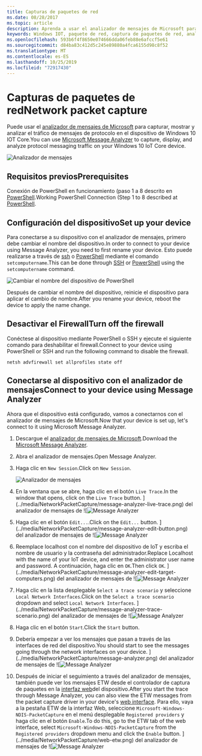 ```yaml
---
title: Capturas de paquetes de red
ms.date: 08/28/2017
ms.topic: article
description: Aprenda a usar el analizador de mensajes de Microsoft para habilitar la captura de paquetes de red
keywords: Windows IOT, paquete de red, captura de paquetes de red, analizador de mensajes de Microsoft, PowerShell
ms.openlocfilehash: 593b6f4f8650e074666dda06feb88e6afccf5e61
ms.sourcegitcommit: d84ba83c412d5c245e89880a4fca6155d98c8f52
ms.translationtype: MT
ms.contentlocale: es-ES
ms.lasthandoff: 10/25/2019
ms.locfileid: "72917430"
---
```

# <a name="network-packet-capture"></a><span data-ttu-id="7a3c0-104">Capturas de paquetes de red</span><span class="sxs-lookup"><span data-stu-id="7a3c0-104">Network packet capture</span></span>

<span data-ttu-id="7a3c0-105">Puede usar el [analizador de mensajes de Microsoft](http://www.microsoft.com/en-us/download/details.aspx?id=44226) para capturar, mostrar y analizar el tráfico de mensajes de protocolo en el dispositivo de Windows 10 IOT Core.</span><span class="sxs-lookup"><span data-stu-id="7a3c0-105">You can use [Microsoft Message Analyzer](http://www.microsoft.com/en-us/download/details.aspx?id=44226) to capture, display, and analyze protocol messaging traffic on your Windows 10 IoT Core device.</span></span>

![Analizador de mensajes](../media/NetworkPacketCapture/message-analyzer.png)

## <a name="prerequisites"></a><span data-ttu-id="7a3c0-107">Requisitos previos</span><span class="sxs-lookup"><span data-stu-id="7a3c0-107">Prerequisites</span></span>

<span data-ttu-id="7a3c0-108">Conexión de PowerShell en funcionamiento (paso 1 a 8 descrito en [PowerShell](../connect-your-device/PowerShell.md).</span><span class="sxs-lookup"><span data-stu-id="7a3c0-108">Working PowerShell Connection (Step 1 to 8 described at [PowerShell](../connect-your-device/PowerShell.md).</span></span>

## <a name="set-up-your-device"></a><span data-ttu-id="7a3c0-109">Configuración del dispositivo</span><span class="sxs-lookup"><span data-stu-id="7a3c0-109">Set up your device</span></span>

<span data-ttu-id="7a3c0-110">Para conectarse a su dispositivo con el analizador de mensajes, primero debe cambiar el nombre del dispositivo.</span><span class="sxs-lookup"><span data-stu-id="7a3c0-110">In order to connect to your device using Message Analyzer, you need to first rename your device.</span></span>  <span data-ttu-id="7a3c0-111">Esto puede realizarse a través de [ssh](../connect-your-device/SSH.md) o [PowerShell](../connect-your-device/PowerShell.md) mediante el comando `setcomputername`.</span><span class="sxs-lookup"><span data-stu-id="7a3c0-111">This can be done through [SSH](../connect-your-device/SSH.md) or [PowerShell](../connect-your-device/PowerShell.md) using the `setcomputername` command.</span></span>

![Cambiar el nombre del dispositivo de PowerShell](../media/NetworkPacketCapture/powershell-rename-device.png)

<span data-ttu-id="7a3c0-113">Después de cambiar el nombre del dispositivo, reinicie el dispositivo para aplicar el cambio de nombre.</span><span class="sxs-lookup"><span data-stu-id="7a3c0-113">After you rename your device, reboot the device to apply the name change.</span></span>

## <a name="turn-off-the-firewall"></a><span data-ttu-id="7a3c0-114">Desactivar el Firewall</span><span class="sxs-lookup"><span data-stu-id="7a3c0-114">Turn off the firewall</span></span>

<span data-ttu-id="7a3c0-115">Conéctese al dispositivo mediante PowerShell o SSH y ejecute el siguiente comando para deshabilitar el firewall.</span><span class="sxs-lookup"><span data-stu-id="7a3c0-115">Connect to your device using PowerShell or SSH and run the following command to disable the firewall.</span></span>
    
    netsh advfirewall set allprofiles state off
    
## <a name="connect-to-your-device-using-message-analyzer"></a><span data-ttu-id="7a3c0-116">Conectarse al dispositivo con el analizador de mensajes</span><span class="sxs-lookup"><span data-stu-id="7a3c0-116">Connect to your device using Message Analyzer</span></span>

<span data-ttu-id="7a3c0-117">Ahora que el dispositivo está configurado, vamos a conectarnos con el analizador de mensajes de Microsoft.</span><span class="sxs-lookup"><span data-stu-id="7a3c0-117">Now that your device is set up, let's connect to it using Microsoft Message Analyzer.</span></span>

1. <span data-ttu-id="7a3c0-118">Descargue el [analizador de mensajes de Microsoft](http://www.microsoft.com/en-us/download/details.aspx?id=44226).</span><span class="sxs-lookup"><span data-stu-id="7a3c0-118">Download the [Microsoft Message Analyzer](http://www.microsoft.com/en-us/download/details.aspx?id=44226).</span></span>
2. <span data-ttu-id="7a3c0-119">Abra el analizador de mensajes.</span><span class="sxs-lookup"><span data-stu-id="7a3c0-119">Open Message Analyzer.</span></span>
3. <span data-ttu-id="7a3c0-120">Haga clic en `New Session`.</span><span class="sxs-lookup"><span data-stu-id="7a3c0-120">Click on `New Session`.</span></span>

    ![Analizador de mensajes](../media/NetworkPacketCapture/message-analyzer-new-session.png)
4. <span data-ttu-id="7a3c0-122">En la ventana que se abre, haga clic en el botón `Live Trace`.</span><span class="sxs-lookup"><span data-stu-id="7a3c0-122">In the window that opens, click on the `Live Trace` button.</span></span>
    <span data-ttu-id="7a3c0-123">](../media/NetworkPacketCapture/message-analyzer-live-trace.png) del analizador de mensajes de ![</span><span class="sxs-lookup"><span data-stu-id="7a3c0-123">![Message Analyzer](../media/NetworkPacketCapture/message-analyzer-live-trace.png)</span></span>
5. <span data-ttu-id="7a3c0-124">Haga clic en el botón `Edit...`.</span><span class="sxs-lookup"><span data-stu-id="7a3c0-124">Click on the `Edit...` button.</span></span>
    <span data-ttu-id="7a3c0-125">](../media/NetworkPacketCapture/message-analyzer-edit-button.png) del analizador de mensajes de ![</span><span class="sxs-lookup"><span data-stu-id="7a3c0-125">![Message Analyzer](../media/NetworkPacketCapture/message-analyzer-edit-button.png)</span></span>
6. <span data-ttu-id="7a3c0-126">Reemplace localhost con el nombre del dispositivo de IoT y escriba el nombre de usuario y la contraseña del administrador.</span><span class="sxs-lookup"><span data-stu-id="7a3c0-126">Replace Localhost with the name of your IoT device, and enter the administrator user name and password.</span></span>  <span data-ttu-id="7a3c0-127">A continuación, haga clic en `OK`.</span><span class="sxs-lookup"><span data-stu-id="7a3c0-127">Then click `OK`.</span></span>
    <span data-ttu-id="7a3c0-128">](../media/NetworkPacketCapture/message-analyzer-edit-target-computers.png) del analizador de mensajes de ![</span><span class="sxs-lookup"><span data-stu-id="7a3c0-128">![Message Analyzer](../media/NetworkPacketCapture/message-analyzer-edit-target-computers.png)</span></span>
7. <span data-ttu-id="7a3c0-129">Haga clic en la lista desplegable `Select a trace scenario` y seleccione `Local Network Interfaces`.</span><span class="sxs-lookup"><span data-stu-id="7a3c0-129">Click on the `Select a trace scenario` dropdown and select `Local Network Interfaces`.</span></span>
    <span data-ttu-id="7a3c0-130">](../media/NetworkPacketCapture/message-analyzer-trace-scenario.png) del analizador de mensajes de ![</span><span class="sxs-lookup"><span data-stu-id="7a3c0-130">![Message Analyzer](../media/NetworkPacketCapture/message-analyzer-trace-scenario.png)</span></span>
8. <span data-ttu-id="7a3c0-131">Haga clic en el botón `Start`.</span><span class="sxs-lookup"><span data-stu-id="7a3c0-131">Click the `Start` button.</span></span>
9. <span data-ttu-id="7a3c0-132">Debería empezar a ver los mensajes que pasan a través de las interfaces de red del dispositivo.</span><span class="sxs-lookup"><span data-stu-id="7a3c0-132">You should start to see the messages going through the network interfaces on your device.</span></span>
    <span data-ttu-id="7a3c0-133">](../media/NetworkPacketCapture/message-analyzer.png) del analizador de mensajes de ![</span><span class="sxs-lookup"><span data-stu-id="7a3c0-133">![Message Analyzer](../media/NetworkPacketCapture/message-analyzer.png)</span></span>
10. <span data-ttu-id="7a3c0-134">Después de iniciar el seguimiento a través del analizador de mensajes, también puede ver los mensajes ETW desde el controlador de captura de paquetes en la [interfaz web](DevicePortal.md)del dispositivo.</span><span class="sxs-lookup"><span data-stu-id="7a3c0-134">After you start the trace through Message Analyzer, you can also view the ETW messages from the packet capture driver in your device's [web interface](DevicePortal.md).</span></span>  <span data-ttu-id="7a3c0-135">Para ello, vaya a la pestaña ETW de la interfaz Web, seleccione `Microsoft-Windows-NDIS-PacketCapture` en el menú desplegable `Registered providers` y haga clic en el botón `Enable`.</span><span class="sxs-lookup"><span data-stu-id="7a3c0-135">To do this, go to the ETW tab of the web interface, select `Microsoft-Windows-NDIS-PacketCapture` from the `Registered providers` dropdown menu and click the `Enable` button.</span></span>
    <span data-ttu-id="7a3c0-136">](../media/NetworkPacketCapture/web-etw.png) del analizador de mensajes de ![</span><span class="sxs-lookup"><span data-stu-id="7a3c0-136">![Message Analyzer](../media/NetworkPacketCapture/web-etw.png)</span></span>    
